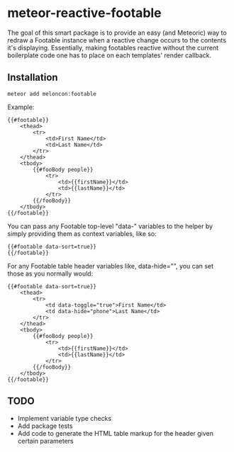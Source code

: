 # meteor-reactive-footable

The goal of this smart package is to provide an easy (and Meteoric) way to redraw a Footable instance when a reactive change occurs to the contents it's displaying. Essentially, making footables reactive without the current boilerplate code one has to place on each templates' render callback.

## Installation
	meteor add meloncon:footable

Example:

	{{#footable}}
		<thead>
			<tr>
				<td>First Name</td>
				<td>Last Name</td>
			</tr>
		</thead>
		<tbody>
			{{#fooBody people}}
				<tr>
					<td>{{firstName}}</td>
					<td>{{lastName}}</td>
				</tr>
			{{/fooBody}}
		</tbody>
	{{/footable}}

You can pass any Footable top-level "data-" variables to the helper by simply providing them as context variables, like so:

	{{#footable data-sort=true}}
	{{/footable}}

For any Footable table header variables like, data-hide="", you can set those as you normally would:

	{{#footable data-sort=true}}
		<thead>
			<tr>
				<td data-toggle="true">First Name</td>
				<td data-hide="phone">Last Name</td>
			</tr>
		</thead>
		<tbody>
			{{#fooBody people}}
				<tr>
					<td>{{firstName}}</td>
					<td>{{lastName}}</td>
				</tr>
			{{/fooBody}}
		</tbody>
	{{/footable}}

## TODO

- Implement variable type checks
- Add package tests
- Add code to generate the HTML table markup for the header given certain parameters
